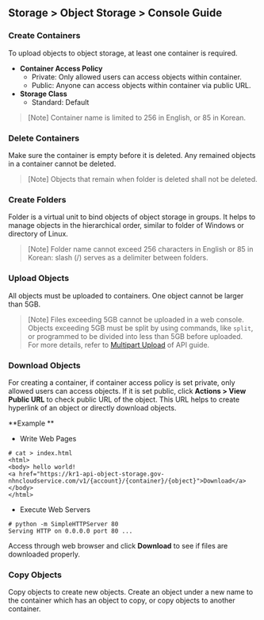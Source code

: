 ## Storage > Object Storage > Console Guide


### Create Containers

To upload objects to object storage, at least one container is required.

* **Container Access Policy**
    * Private: Only allowed users can access objects within container.
    * Public: Anyone can access objects within container via public URL.
* **Storage Class**
    * Standard: Default

> [Note]
> Container name is limited to 256 in English, or 85 in Korean. 


### Delete Containers
Make sure the container is empty before it is deleted. Any remained objects in a container cannot be deleted.

> [Note]
> Objects that remain when folder is deleted shall not be deleted.

### Create Folders

Folder is a virtual unit to bind objects of object storage in groups. It helps to manage objects in the hierarchical order, similar to folder of Windows or directory of Linux.

> [Note]
> Folder name cannot exceed 256 characters in English or 85 in Korean: slash (/) serves as a delimiter between folders.


### Upload Objects

All objects must be uploaded to containers. One object cannot be larger than 5GB.

> [Note]
> Files exceeding 5GB cannot be uploaded in a web console.
> Objects exceeding 5GB must be split by using commands, like  `split`, or programmed to be divided into less than 5GB before uploaded.  
> For more details, refer to [Multipart Upload](api-guide/#multipart-upload) of API guide.

### Download Objects

For creating a container, if container access policy is set private, only allowed users can access objects. If it is set public, click **Actions > View Public URL** to check public URL of the object. This URL helps to create hyperlink of an object or directly download objects.   

**Example **

* Write Web Pages

```
# cat > index.html
<html>
<body> hello world!
<a href="https://kr1-api-object-storage.gov-nhncloudservice.com/v1/{account}/{container}/{object}">Download</a>
</body>
</html>
```

* Execute Web Servers

```
# python -m SimpleHTTPServer 80
Serving HTTP on 0.0.0.0 port 80 ...
```

Access through web browser and click **Download** to see if files are downloaded properly.


### Copy Objects
Copy objects to create  new objects. Create an object under a new name to the container which has an object to copy, or copy objects to another container.
